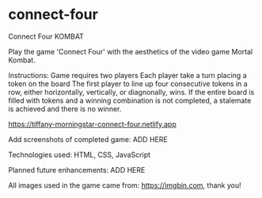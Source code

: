 # connect-four

Connect Four KOMBAT

Play the game 'Connect Four' with the aesthetics of the video game Mortal Kombat.

Instructions:
Game requires two players
Each player take a turn placing a token on the board
The first player to line up four consecutive tokens in a row, either horizontally, vertically, or diagnonally, wins.  If the entire board is filled with tokens and a winning combination is not completed, a stalemate is achieved and there is no winner.

https://tiffany-morningstar-connect-four.netlify.app

Add screenshots of completed game:
ADD HERE

Technologies used:
HTML, CSS, JavaScript

Planned future enhancements:
ADD HERE

All images used in the game came from: https://imgbin.com, thank you!
